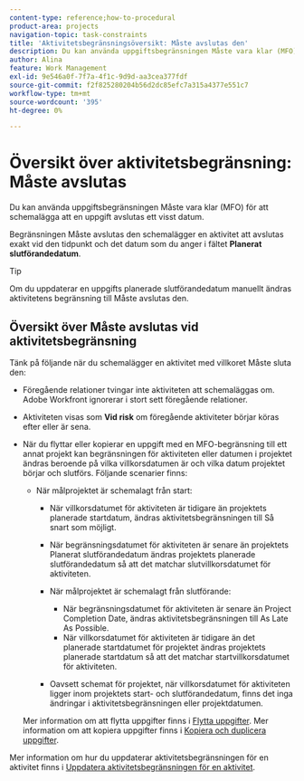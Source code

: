 ```yaml
---
content-type: reference;how-to-procedural
product-area: projects
navigation-topic: task-constraints
title: 'Aktivitetsbegränsningsöversikt: Måste avslutas den'
description: Du kan använda uppgiftsbegränsningen Måste vara klar (MFO) för att schemalägga att en uppgift avslutas ett visst datum.
author: Alina
feature: Work Management
exl-id: 9e546a0f-7f7a-4f1c-9d9d-aa3cea377fdf
source-git-commit: f2f825280204b56d2dc85efc7a315a4377e551c7
workflow-type: tm+mt
source-wordcount: '395'
ht-degree: 0%

---
```


# Översikt över aktivitetsbegränsning: Måste avslutas

Du kan använda uppgiftsbegränsningen Måste vara klar (MFO) för att schemalägga att en uppgift avslutas ett visst datum.

Begränsningen Måste avslutas den schemalägger en aktivitet att avslutas exakt vid den tidpunkt och det datum som du anger i fältet **Planerat slutförandedatum**.

>[!TIP]
>
>Om du uppdaterar en uppgifts planerade slutförandedatum manuellt ändras aktivitetens begränsning till Måste avslutas den.

## Översikt över Måste avslutas vid aktivitetsbegränsning

Tänk på följande när du schemalägger en aktivitet med villkoret Måste sluta den:

* Föregående relationer tvingar inte aktiviteten att schemaläggas om. Adobe Workfront ignorerar i stort sett föregående relationer.
* Aktiviteten visas som **Vid risk** om föregående aktiviteter börjar köras efter eller är sena.

* När du flyttar eller kopierar en uppgift med en MFO-begränsning till ett annat projekt kan begränsningen för aktiviteten eller datumen i projektet ändras beroende på vilka villkorsdatumen är och vilka datum projektet börjar och slutförs. Följande scenarier finns:

   * När målprojektet är schemalagt från start:

      * När villkorsdatumet för aktiviteten är tidigare än projektets planerade startdatum, ändras aktivitetsbegränsningen till Så snart som möjligt.
      * När begränsningsdatumet för aktiviteten är senare än projektets Planerat slutförandedatum ändras projektets planerade slutförandedatum så att det matchar slutvillkorsdatumet för aktiviteten.

      * När målprojektet är schemalagt från slutförande:

         * När begränsningsdatumet för aktiviteten är senare än Project Completion Date, ändras aktivitetsbegränsningen till As Late As Possible.
         * När villkorsdatumet för aktiviteten är tidigare än det planerade startdatumet för projektet ändras projektets planerade startdatum så att det matchar startvillkorsdatumet för aktiviteten.

      * Oavsett schemat för projektet, när villkorsdatumet för aktiviteten ligger inom projektets start- och slutförandedatum, finns det inga ändringar i aktivitetsbegränsningen eller projektdatumen.

  Mer information om att flytta uppgifter finns i [Flytta uppgifter](../../../manage-work/tasks/manage-tasks/move-tasks.md). Mer information om att kopiera uppgifter finns i [Kopiera och duplicera uppgifter](../../../manage-work/tasks/manage-tasks/copy-and-duplicate-tasks.md).

Mer information om hur du uppdaterar aktivitetsbegränsningen för en aktivitet finns i [Uppdatera aktivitetsbegränsningen för en aktivitet](../../../manage-work/tasks/task-constraints/update-task-constraint-of-task.md).

<!--
<div data-mc-conditions="QuicksilverOrClassic.Draft mode">
<h2>Use the Must Finish On Task Constraint</h2>
<p>To update the Task Constraint to Must Finish On:</p>
<ol>
<li value="1">Go to a task whose Task Constraint you want to update.</li>
<li value="2"> <p data-mc-conditions="QuicksilverOrClassic.Quicksilver">Click the <strong>More</strong> icon <img src="assets/qs-more-icon-on-an-object.png"> next to the task name, then click <strong>Edit</strong>.</p> </li>
<li value="3">In the <strong>Overview</strong> section, expand the <strong>Task Constraint</strong> drop-down menu.</li>
<li value="4"> <p>Select <strong>Must Finish On</strong>.</p> </li>
<li value="5"> <p>Specify a <strong>Planned Completion Date</strong>.</p> <p>The task must complete by this date, and no later than this date. </p> </li>
<li value="6">Click <strong>Save Changes</strong>. </li>
</ol>
</div>
-->
